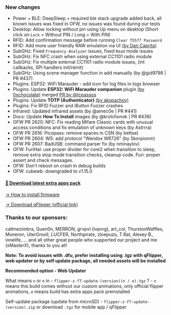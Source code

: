 ### New changes 
* Power + BLE: DeepSleep + required ble stack upgrade added back, all known issues was fixed in OFW, no issues was found during our tests
* Desktop: Allow locking without pin using Up menu on desktop (Short click on `Lock` = Without PIN / Long = With PIN)
* RFID: Add confirmation message before running `Clear T5577 Password` 
* RFID: Add more user friendly RAW emulation via UI [(by Dan Caprita)](https://forum.flipperzero.one/t/electra-intercom/6368/43)
* SubGHz: Fixed `Frequency Analyzer` issues, fixed `Read` mode issues
* SubGHz: Fix NFC crash when using external CC1101 radio module
* SubGHz: Fix multiple external CC1101 radio module issues, (int callbacks, SPI handlers init/reinit)
* SubGHz: Using scene manager function in add manually (by @gid9798 | PR #437)
* Plugins: ESP32: WiFi Marauder - add icon for log files in logs browser
* Plugins: Update **ESP32: WiFi Marauder companion** plugin [(by 0xchocolate)](https://github.com/0xchocolate/flipperzero-firmware-with-wifi-marauder-companion) merged [PR by @tcpassos](https://github.com/0xchocolate/flipperzero-firmware-with-wifi-marauder-companion/pull/11)
* Plugins: Update **TOTP (Authenticator)** [(by akopachov)](https://github.com/akopachov/flipper-zero_authenticator)
* Plugins: Fix RFID Fuzzer and iButton Fuzzer crashes
* Infrared: Updated infrared assets (by @amec0e | PR #441)
* Docs: Update **How To Install** images (by @krolchonok | PR #436)
* OFW PR 2620: NFC: Fix reading Mifare Classic cards with unusual access conditions and fix emulation of unknown keys (by Astrrra)
* OFW PR 2616: Picopass: remove spaces in CSN (by bettse)
* OFW PR 2604: WS: add protocol "Wendox W6726" (by Skorpionm)
* OFW PR 2607: BadUSB: command parser fix (by nminaylov)
* OFW: FuriHal: use proper divider for core2 when transition to sleep, remove extra stop mode transition checks, cleanup code. Furi: proper assert and check messages.
* OFW: Don't reboot on crash in debug builds
* OFW: cubewb: downgraded to v1.15.0 

#### [🎲 Download latest extra apps pack](https://github.com/xMasterX/all-the-plugins/archive/refs/heads/main.zip)

[-> How to install firmware](https://github.com/DarkFlippers/unleashed-firmware/blob/dev/documentation/HowToInstall.md)

[-> Download qFlipper (official link)](https://flipperzero.one/update)

### Thanks to our sponsors:
callmezimbra, Quen0n, MERRON, grvpvl (lvpvrg), art_col, ThurstonWaffles, Moneron, UterGrooll, LUCFER, Northpirate, zloepuzo, T.Rat, Alexey B., ionelife, ...
and all other great people who supported our project and me (xMasterX), thanks to you all!

**Note: To avoid issues with .dfu, prefer installing using .tgz with qFlipper, web updater or by self update package, all needed assets will be installed**

**Recommended option - Web Updater**

What means `n` or `e` in - `flipper-z-f7-update-(version)(n / e).tgz` ? - `n` means this build comes without our custom animations, only official flipper animations, 
`e` means build has extra apps pack preinstalled

Self-update package (update from microSD) - `flipper-z-f7-update-(version).zip` or download `.tgz` for mobile app / qFlipper



